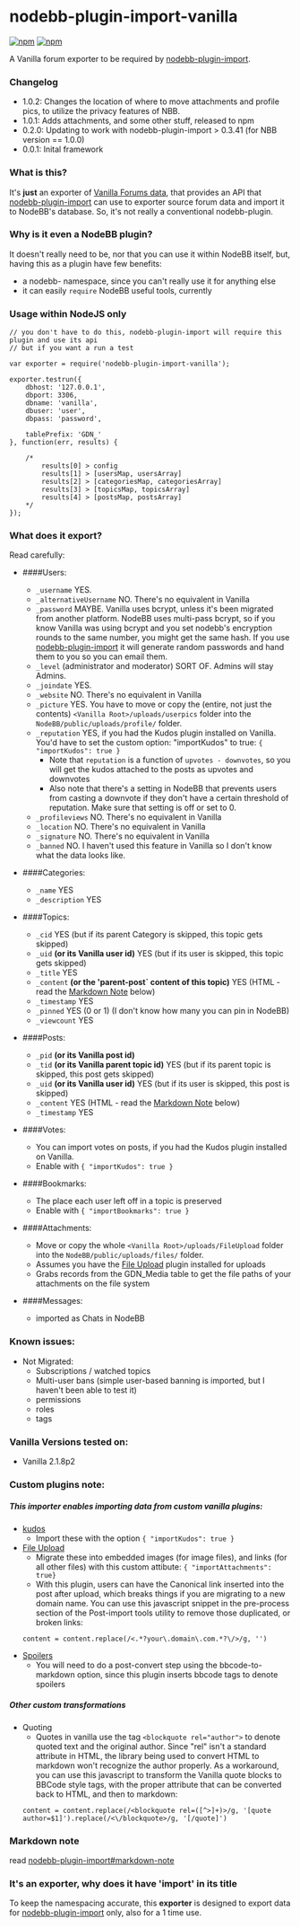nodebb-plugin-import-vanilla
========================
[![npm](https://img.shields.io/npm/dt/express.svg?maxAge=2592000)]() [![npm](https://img.shields.io/npm/v/npm.svg?maxAge=2592000)]()

A Vanilla forum exporter to be required by [nodebb-plugin-import](https://github.com/akhoury/nodebb-plugin-import).

### Changelog
* 1.0.2: Changes the location of where to move attachments and profile pics, to utilize the privacy features of NBB.
* 1.0.1: Adds attachments, and some other stuff, released to npm
* 0.2.0: Updating to work with nodebb-plugin-import > 0.3.41 (for NBB version == 1.0.0)
* 0.0.1: Inital framework

### What is this?

It's __just__ an exporter of [Vanilla Forums data](http://www.vanillaforums.org/),  that provides an API that [nodebb-plugin-import](https://github.com/akhoury/nodebb-plugin-import)
can use to exporter source forum data and import it to NodeBB's database. So, it's not really a conventional nodebb-plugin.

### Why is it even a NodeBB plugin?

It doesn't really need to be, nor that you can use it within NodeBB itself, but, having this as a plugin have few benefits:
* a nodebb- namespace, since you can't really use it for anything else
* it can easily `require` NodeBB useful tools, currently

### Usage within NodeJS only

```
// you don't have to do this, nodebb-plugin-import will require this plugin and use its api
// but if you want a run a test

var exporter = require('nodebb-plugin-import-vanilla');

exporter.testrun({
    dbhost: '127.0.0.1',
    dbport: 3306,
    dbname: 'vanilla',
    dbuser: 'user',
    dbpass: 'password',

    tablePrefix: 'GDN_'
}, function(err, results) {

    /*
        results[0] > config
        results[1] > [usersMap, usersArray]
        results[2] > [categoriesMap, categoriesArray]
        results[3] > [topicsMap, topicsArray]
        results[4] > [postsMap, postsArray]
    */
});

```

### What does it export?
Read carefully:

- ####Users:
    * `_username` YES.
    * `_alternativeUsername` NO. There's no equivalent in Vanilla
    * `_password` MAYBE. Vanilla uses bcrypt, unless it's been migrated from another platform. NodeBB uses multi-pass bcrypt, so if you know Vanilla was using bcrypt and you set nodebb's encryption rounds to the same number, you might get the same hash. If you use [nodebb-plugin-import](https://github.com/akhoury/nodebb-plugin-import) it will generate random passwords and hand them to you so you can email them.
    * `_level` (administrator and moderator) SORT OF. Admins will stay Admins.
    * `_joindate` YES.
    * `_website` NO. There's no equivalent in Vanilla
    * `_picture` YES. You have to move or copy the (entire, not just the contents) `<Vanilla Root>/uploads/userpics` folder into the `NodeBB/public/uploads/profile/` folder.
    * `_reputation` YES, if you had the Kudos plugin installed on Vanilla. You'd have to set the custom option: "importKudos" to true: `{ "importKudos": true }`
        * Note that `reputation` is a function of `upvotes - downvotes`, so you will get the kudos attached to the posts as upvotes and downvotes
        * Also note that there's a setting in NodeBB that prevents users from casting a downvote if they don't have a certain threshold of reputation. Make sure that setting is off or set to 0.
    * `_profileviews` NO. There's no equivalent in Vanilla
    * `_location` NO. There's no equivalent in Vanilla
    * `_signature` NO. There's no equivalent in Vanilla
    * `_banned` NO. I haven't used this feature in Vanilla so I don't know what the data looks like.


- ####Categories:
    * `_name` YES
    * `_description` YES

- ####Topics:
    * `_cid` YES (but if its parent Category is skipped, this topic gets skipped)
    * `_uid` __(or its Vanilla user id)__ YES (but if its user is skipped, this topic gets skipped)
    * `_title` YES
    * `_content` __(or the 'parent-post` content of this topic)__ YES (HTML - read the [Markdown Note](#markdown-note) below)
    * `_timestamp` YES
    * `_pinned` YES (0 or 1) (I don't know how many you can pin in NodeBB)
    * `_viewcount` YES

- ####Posts:
    * `_pid` __(or its Vanilla post id)__
    * `_tid` __(or its Vanilla parent topic id)__ YES (but if its parent topic is skipped, this post gets skipped)
    * `_uid` __(or its Vanilla user id)__ YES (but if its user is skipped, this post is skipped)
    * `_content` YES (HTML - read the [Markdown Note](#markdown-note) below)
    * `_timestamp` YES

- ####Votes:
    * You can import votes on posts, if you had the Kudos plugin installed on Vanilla. 
    * Enable with `{ "importKudos": true }`

- ####Bookmarks:
   * The place each user left off in a topic is preserved
   * Enable with `{ "importBookmarks": true }`

- ####Attachments:
   * Move or copy the whole `<Vanilla Root>/uploads/FileUpload` folder into the `NodeBB/public/uploads/files/` folder.
   * Assumes you have the [File Upload](https://vanillaforums.org/addon/fileupload-plugin) plugin installed for uploads
   * Grabs records from the GDN_Media table to get the file paths of your attachments on the file system

- ####Messages:
  * imported as Chats in NodeBB

### Known issues:
* Not Migrated:
    * Subscriptions / watched topics
    * Multi-user bans (simple user-based banning is imported, but I haven't been able to test it)
    * permissions
    * roles
    * tags

### Vanilla Versions tested on:
  - Vanilla 2.1.8p2

### Custom plugins note:
##### This importer enables importing data from custom vanilla plugins:
  * [kudos](https://vanillaforums.org/addon/kudos-plugin)
    * Import these with the option `{ "importKudos": true }`
  * [File Upload](https://vanillaforums.org/addon/fileupload-plugin)
    * Migrate these into embedded images (for image files), and links (for all other files) with this custom attibute: `{ "importAttachments": true}`
    * With this plugin, users can have the Canonical link inserted into the post after upload, which breaks things if you are migrating to a new domain name. You can use this javascript snippet in the pre-process section of the Post-import tools utility to remove those duplicated, or broken links:
    ```
    content = content.replace(/<.*?your\.domain\.com.*?\/>/g, '')
    ```
  * [Spoilers](https://vanillaforums.org/addon/spoilers-plugin)
    * You will need to do a post-convert step using the bbcode-to-markdown option, since this plugin inserts bbcode tags to denote spoilers

##### Other custom transformations
  * Quoting
    * Quotes in vanilla use the tag `<blockquote rel="author">` to denote quoted text and the original author. Since "rel" isn't a standard attribute in HTML, the library being used to convert HTML to markdown won't recognize the author properly. As a workaround, you can use this javascript to transform the Vanilla quote blocks to BBCode style tags, with the proper attribute that can be converted back to HTML, and then to markdown:
    ```
    content = content.replace(/<blockquote rel=([^>]+)>/g, '[quote author=$1]').replace(/<\/blockquote>/g, '[/quote]')
    ```


### Markdown note

read [nodebb-plugin-import#markdown-note](https://github.com/akhoury/nodebb-plugin-import#markdown-note)

### It's an exporter, why does it have 'import' in its title

To keep the namespacing accurate, this __exporter__ is designed to export data for [nodebb-plugin-import](https://github.com/akhoury/nodebb-plugin-import) only, also for a 1 time use.
